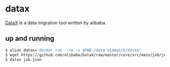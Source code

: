 datax
=====

[DataX][1] is a data migration tool written by alibaba.

## up and running

```bash
$ alias datax='docker run --rm -v $PWD:/data vimagick/datax'
$ wget https://github.com/alibaba/DataX/raw/master/core/src/main/job/job.json
$ datax job.json
```

[1]: https://github.com/alibaba/DataX
